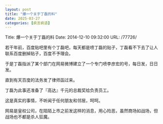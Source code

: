 ```yaml
---
layout: post
title: "爆一个关于丁磊的料"
date: 2025-03-27
categories: [疯言疯语]
---
```


Title: 爆一个关于丁磊的料
Date: 2014-12-10 09:32:00
URL: /77726/

若干年前，百度贴吧里有个丁磊吧，每天都是喷丁磊的贴子，丁磊看不下去了让人联系百度删掉贴子，百度不予理会。

于是丁磊指派了某个部门在网易微博建立了一个专门喷李彦宏的号，每日发，日日发。

直到有天百度的法务发了律师函过来。

丁磊为此事还准备了『高达』千元的总裁奖给负责员工。

这是真实的事情，不听闻于任何朋友和邻居，呵呵。

网易是皇权公司，在陌陌上市之前发这样的消息，用心险恶，虽然商场如战场，但战场也不都是杀人狂魔。